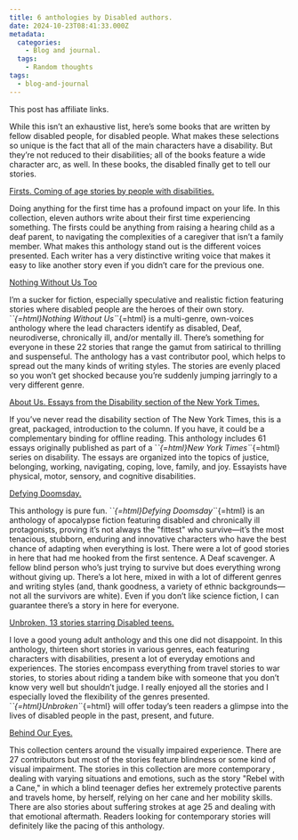 ```yaml
---
title: 6 anthologies by Disabled authors.
date: 2024-10-23T08:41:33.000Z
metadata:
  categories:
    - Blog and journal.
  tags:
    - Random thoughts
tags:
  - blog-and-journal
---
```


This post has affiliate links.

While this isn’t an exhaustive list, here’s some books that are written by fellow disabled people, for disabled people. What makes these selections so unique is the fact that all of the main characters have a disability. But they’re not reduced to their disabilities; all of the books feature a wide character arc, as well. In these books, the disabled finally get to tell our stories.

[Firsts. Coming of age stories by people with disabilities.](https://bookshop.org/a/77/9781732312708)

Doing anything for the first time has a profound impact on your life. In this collection, eleven authors write about their first time experiencing something. The firsts could be anything from raising a hearing child as a deaf parent, to navigating the complexities of a caregiver that isn’t a family member. What makes this anthology stand out is the different voices presented. Each writer has a very distinctive writing voice that makes it easy to like another story even if you didn’t care for the previous one.

[Nothing Without Us Too](https://bookshop.org/a/77/9781990086304)

I’m a sucker for fiction, especially speculative and realistic fiction featuring stories where disabled people are the heroes of their own story. \`_\`{=html}Nothing Without Us\`_\`{=html} is a multi-genre, own-voices anthology where the lead characters identify as disabled, Deaf, neurodiverse, chronically ill, and/or mentally ill. There’s something for everyone in these 22 stories that range the gamut from satirical to thrilling and suspenseful. The anthology has a vast contributor pool, which helps to spread out the many kinds of writing styles. The stories are evenly placed so you won’t get shocked because you’re suddenly jumping jarringly to a very different genre.

[About Us. Essays from the Disability section of the New York Times.](https://bookshop.org/a/77/9781631498589)

If you’ve never read the disability section of The New York Times, this is a great, packaged, introduction to the column. If you have, it could be a complementary binding for offline reading. This anthology includes 61 essays originally published as part of a \`_\`{=html}New York Times\`_\`{=html} series on disability. The essays are organized into the topics of justice, belonging, working, navigating, coping, love, family, and joy. Essayists have physical, motor, sensory, and cognitive disabilities.

[Defying Doomsday.](https://bookshop.org/a/77/9781922101402)

This anthology is pure fun. \`_\`{=html}Defying Doomsday\`_\`{=html} is an anthology of apocalypse fiction featuring disabled and chronically ill protagonists, proving it’s not always the "fittest" who survive—it’s the most tenacious, stubborn, enduring and innovative characters who have the best chance of adapting when everything is lost. There were a lot of good stories in here that had me hooked from the first sentence. A Deaf scavenger. A fellow blind person who’s just trying to survive but does everything wrong without giving up. There’s a lot here, mixed in with a lot of different genres and writing styles (and, thank goodness, a variety of ethnic backgrounds—not all the survivors are white). Even if you don’t like science fiction, I can guarantee there’s a story in here for everyone.

[Unbroken, 13 stories starring Disabled teens.](https://bookshop.org/a/77/9780374306502)

I love a good young adult anthology and this one did not disappoint. In this anthology, thirteen short stories in various genres, each featuring characters with disabilities, present a lot of everyday emotions and experiences. The stories encompass everything from travel stories to war stories, to stories about riding a tandem bike with someone that you don’t know very well but shouldn’t judge. I really enjoyed all the stories and I especially loved the flexibility of the genres presented. \`_\`{=html}Unbroken\`_\`{=html} will offer today’s teen readers a glimpse into the lives of disabled people in the past, present, and future.

[Behind Our Eyes.](https://bookshop.org/a/77/9780595703036)

This collection centers around the visually impaired experience. There are 27 contributors but most of the stories feature blindness or some kind of visual impairment. The stories in this collection are more contemporary , dealing with varying situations and emotions, such as the story "Rebel with a Cane," in which a blind teenager defies her extremely protective parents and travels home, by herself, relying on her cane and her mobility skills. There are also stories about suffering strokes at age 25 and dealing with that emotional aftermath. Readers looking for contemporary stories will definitely like the pacing of this anthology.

